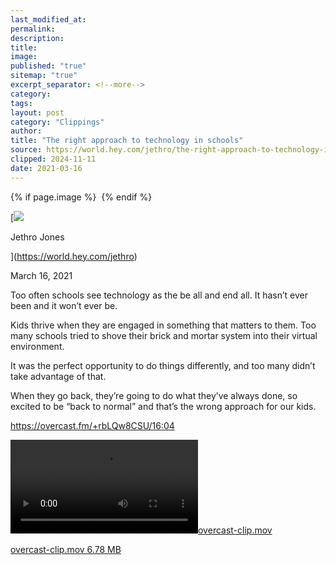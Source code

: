 ```yaml
---
last_modified_at: 
permalink: 
description: 
title: 
image: 
published: "true"
sitemap: "true"
excerpt_separator: <!--more-->
category: 
tags: 
layout: post
category: "Clippings"
author: 
title: "The right approach to technology in schools"
source: https://world.hey.com/jethro/the-right-approach-to-technology-in-schools-7d47aefa
clipped: 2024-11-11
date: 2021-03-16
---
```



{% if page.image %} <img src="{{ page.image }}" alt=""> {% endif %}

[![](https://world.hey.com/jethro/avatar-40bd048fb7cc6850d42ef0957b5f0c498bfea84d)

Jethro Jones

](https://world.hey.com/jethro)

March 16, 2021

Too often schools see technology as the be all and end all. It hasn’t ever been and it won’t ever be.

Kids thrive when they are engaged in something that matters to them. Too many schools tried to shove their brick and mortar system into their virtual environment.

It was the perfect opportunity to do things differently, and too many didn’t take advantage of that.

When they go back, they’re going to do what they’ve always done, so excited to be “back to normal” and that’s the wrong approach for our kids. 

[https://overcast.fm/+rbLQw8CSU/16:04  
](https://overcast.fm/+rbLQw8CSU/16:04)

 [![overcast-clip.mov](https://world.hey.com/jethro/7d47aefa/representations/eyJfcmFpbHMiOnsibWVzc2FnZSI6IkJBaHBCRWJFRnhNPSIsImV4cCI6bnVsbCwicHVyIjoiYmxvYl9pZCJ9fQ==--f48f14d0ed55e59a8e0ce3448bbe8cff88890fe6/eyJfcmFpbHMiOnsibWVzc2FnZSI6IkJBaDdDVG9VY21WemFYcGxYM1J2WDJ4cGJXbDBXd2RwQW9BSGFRSUFCVG9NY1hWaGJHbDBlV2xMT2d0c2IyRmtaWEo3QmpvSmNHRm5aVEE2RFdOdllXeGxjMk5sVkE9PSIsImV4cCI6bnVsbCwicHVyIjoidmFyaWF0aW9uIn19--552b5939a8b702dbb2d9788b69ef8952d26fb559/overcast-clip.mov)](https://world.hey.com/jethro/7d47aefa/blobs/eyJfcmFpbHMiOnsibWVzc2FnZSI6IkJBaHBCRWJFRnhNPSIsImV4cCI6bnVsbCwicHVyIjoiYmxvYl9pZCJ9fQ==--f48f14d0ed55e59a8e0ce3448bbe8cff88890fe6/overcast-clip.mov?disposition=attachment "Download overcast-clip.mov") 

[overcast-clip.mov 6.78 MB](https://world.hey.com/jethro/7d47aefa/blobs/eyJfcmFpbHMiOnsibWVzc2FnZSI6IkJBaHBCRWJFRnhNPSIsImV4cCI6bnVsbCwicHVyIjoiYmxvYl9pZCJ9fQ==--f48f14d0ed55e59a8e0ce3448bbe8cff88890fe6/overcast-clip.mov?disposition=attachment "Download overcast-clip.mov")